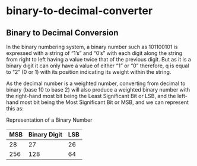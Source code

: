 # binary-to-decimal-converter

## Binary to Decimal Conversion

In the binary numbering system, a binary number such as 101100101 is expressed with a string of “1’s” and “0’s” with each digit along the string from right to left having a value twice that of the previous digit. But as it is a binary digit it can only have a value of either “1” or “0” therefore, q is equal to “2” (0 or 1) with its position indicating its weight within the string.

As the decimal number is a weighted number, converting from decimal to binary (base 10 to base 2) will also produce a weighted binary number with the right-hand most bit being the Least Significant Bit or LSB, and the left-hand most bit being the Most Significant Bit or MSB, and we can represent this as:

Representation of a Binary Number

|MSB|	Binary Digit	|LSB|
|---|---------------|---|
|28|27|26|25|24|23|22|21|20|
256|128|64|32|16|8|4|2|1|
